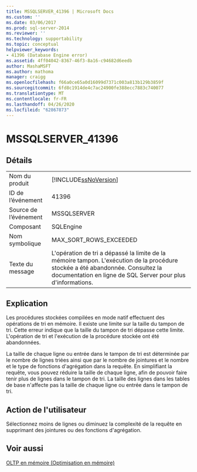 ```yaml
---
title: MSSQLSERVER_41396 | Microsoft Docs
ms.custom: ''
ms.date: 03/06/2017
ms.prod: sql-server-2014
ms.reviewer: ''
ms.technology: supportability
ms.topic: conceptual
helpviewer_keywords:
- 41396 (Database Engine error)
ms.assetid: 4ff04042-8367-46f3-8a16-c94682d6eedb
author: MashaMSFT
ms.author: mathoma
manager: craigg
ms.openlocfilehash: f66a0ce65a0d16099d7371c003a813b129b3859f
ms.sourcegitcommit: 6fd8c1914de4c7ac24900fe388ecc7883c740077
ms.translationtype: MT
ms.contentlocale: fr-FR
ms.lasthandoff: 04/26/2020
ms.locfileid: "62867873"
---
```

# <a name="mssqlserver_41396"></a>MSSQLSERVER_41396
    
## <a name="details"></a>Détails  
  
|||  
|-|-|  
|Nom du produit|[!INCLUDE[ssNoVersion](../../includes/ssnoversion-md.md)]|  
|ID de l’événement|41396|  
|Source de l’événement|MSSQLSERVER|  
|Composant|SQLEngine|  
|Nom symbolique|MAX_SORT_ROWS_EXCEEDED|  
|Texte du message|L'opération de tri a dépassé la limite de la mémoire tampon. L'exécution de la procédure stockée a été abandonnée. Consultez la documentation en ligne de SQL Server pour plus d'informations.|  
  
## <a name="explanation"></a>Explication  
 Les procédures stockées compilées en mode natif effectuent des opérations de tri en mémoire. Il existe une limite sur la taille du tampon de tri. Cette erreur indique que la taille du tampon de tri dépasse cette limite. L'opération de tri et l'exécution de la procédure stockée ont été abandonnées.  
  
 La taille de chaque ligne ou entrée dans le tampon de tri est déterminée par le nombre de lignes triées ainsi que par le nombre de jointures et le nombre et le type de fonctions d'agrégation dans la requête. En simplifiant la requête, vous pouvez réduire la taille de chaque ligne, afin de pouvoir faire tenir plus de lignes dans le tampon de tri. La taille des lignes dans les tables de base n'affecte pas la taille de chaque ligne ou entrée dans le tampon de tri.  
  
## <a name="user-action"></a>Action de l'utilisateur  
 Sélectionnez moins de lignes ou diminuez la complexité de la requête en supprimant des jointures ou des fonctions d'agrégation.  
  
## <a name="see-also"></a>Voir aussi  
 [OLTP en mémoire &#40;Optimisation en mémoire&#41;](../in-memory-oltp/in-memory-oltp-in-memory-optimization.md)  
  
  
